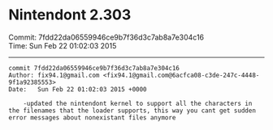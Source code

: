 # Nintendont 2.303
Commit: 7fdd22da06559946ce9b7f36d3c7ab8a7e304c16  
Time: Sun Feb 22 01:02:03 2015   

-----

```
commit 7fdd22da06559946ce9b7f36d3c7ab8a7e304c16
Author: fix94.1@gmail.com <fix94.1@gmail.com@6acfca08-c3de-247c-4448-9f1a92385553>
Date:   Sun Feb 22 01:02:03 2015 +0000

    -updated the nintendont kernel to support all the characters in the filenames that the loader supports, this way you cant get sudden error messages about nonexistant files anymore
```
